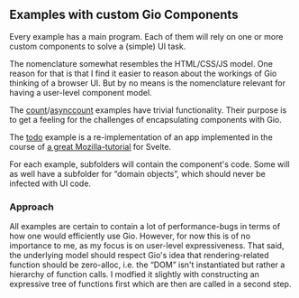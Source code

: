 ## Examples with custom Gio Components

Every example has a main program. Each of them will rely on one or more custom components to solve a (simple) UI task.

The nomenclature somewhat resembles the HTML/CSS/JS model. One reason for that is that I find it easier to reason about the workings of Gio thinking of a browser UI. But by no means is the nomenclature relevant for having a user-level component model.

The [count](https://github.com/npillmayer/giocomp/tree/main/examples/count)/[asynccount](https://github.com/npillmayer/giocomp/tree/main/examples/asynccount) examples have trivial functionality. Their purpose is to get a feeling for the challenges of encapsulating components with Gio.

The [todo](https://github.com/npillmayer/giocomp/tree/main/examples/todo) example is a re-implementation of an app implemented in the course of [a great Mozilla-tutorial](https://developer.mozilla.org/en-US/docs/Learn/Tools_and_testing/Client-side_JavaScript_frameworks/Svelte_getting_started) for Svelte. 

For each example, subfolders will contain the component's code. Some will as well have a subfolder for “domain objects”, which should never be infected with UI code.

### Approach

All examples are certain to contain a lot of performance-bugs in terms of how one would efficiently use Gio. However, for now this is of no importance to me, as my focus is on user-level expressiveness. That said, the underlying model should respect Gio's idea that rendering-related function should be zero-alloc, i.e. the “DOM” isn't instantiated but rather a hierarchy of function calls. I modfied it slightly with constructing an expressive tree of functions first which are then are called in a second step.